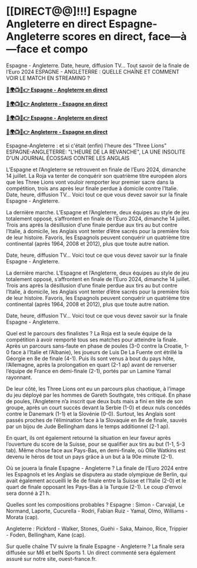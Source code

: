 #  [[DIRECT@@]!!!] Espagne Angleterre en direct Espagne-Angleterre scores en direct, face—à—face et compo

Espagne - Angleterre. Date, heure, diffusion TV… Tout savoir de la finale de l’Euro 2024 ESPAGNE - ANGLETERRE : QUELLE CHAÎNE ET COMMENT VOIR LE MATCH EN STREAMING ?

**[🔴🌍📺📱👉 Espagne - Angleterre en direct](https://cutt.ly/2ehllKjQ)**

**[🔴🌍📺📱👉 Angleterre - Espagne en direct](https://cutt.ly/2ehllKjQ)**

**[🔴🌍📺📱👉 Espagne - Angleterre en direct](https://cutt.ly/2ehllKjQ)**

**[🔴🌍📺📱👉 Angleterre - Espagne en direct](https://cutt.ly/2ehllKjQ)**

Espagne-Angleterre : et si c'était (enfin) l'heure des "Three Lions" ESPAGNE-ANGLETERRE: "L'HEURE DE LA REVANCHE", LA UNE INSOLITE D'UN JOURNAL ÉCOSSAIS CONTRE LES ANGLAIS

L’Espagne et l’Angleterre se retrouvent en finale de l’Euro 2024, dimanche 14 juillet. La Roja va tenter de conquérir son quatrième titre européen alors que les Three Lions vont vouloir remporter leur premier sacre dans la compétition, trois ans après leur finale perdue à domicile contre l’Italie. Date, heure, diffusion TV… Voici tout ce que vous devez savoir sur la finale Espagne - Angleterre.

La dernière marche. L’Espagne et l’Angleterre, deux équipes au style de jeu totalement opposé, s’affrontent en finale de l’Euro 2024, dimanche 14 juillet. Trois ans après la désillusion d’une finale perdue aux tirs au but contre l’Italie, à domicile, les Anglais vont tenter d’être sacrés pour la première fois de leur histoire. Favoris, les Espagnols peuvent conquérir un quatrième titre continental (après 1964, 2008 et 2012), plus que toute autre nation.

Date, heure, diffusion TV… Voici tout ce que vous devez savoir sur la finale Espagne - Angleterre.

La dernière marche. L’Espagne et l’Angleterre, deux équipes au style de jeu totalement opposé, s’affrontent en finale de l’Euro 2024, dimanche 14 juillet. Trois ans après la désillusion d’une finale perdue aux tirs au but contre l’Italie, à domicile, les Anglais vont tenter d’être sacrés pour la première fois de leur histoire. Favoris, les Espagnols peuvent conquérir un quatrième titre continental (après 1964, 2008 et 2012), plus que toute autre nation.

Date, heure, diffusion TV… Voici tout ce que vous devez savoir sur la finale Espagne - Angleterre.

Quel est le parcours des finalistes ? La Roja est la seule équipe de la compétition à avoir remporté tous ses matches pour atteindre la finale. Après un parcours sans-faute en phase de poules (3-0 contre la Croatie, 1-0 face à l’Italie et l’Albanie), les joueurs de Luis De La Fuente ont étrillé la Géorgie en 8e de finale (4-1). Puis ils sont venus à bout du pays hôte, l’Allemagne, après la prolongation en quart (2-1 ap) avant de renverser l’équipe de France en demi-finale (2-1), portés par un Lamine Yamal rayonnant.

De leur côté, les Three Lions ont eu un parcours plus chaotique, à l’image du jeu déployé par les hommes de Gareth Southgate, très critiqué. En phase de poules, l’Angleterre n’a inscrit que deux buts mais a fini en tête de son groupe, après un court succès devant la Serbie (1-0) et deux nuls concédés contre le Danemark (1-1) et la Slovénie (0-0). Surtout, les Anglais sont passés proches de l’élimination face à la Slovaquie en 8e de finale, sauvés par un bijou de Jude Bellingham dans le temps additionnel (2-1 ap).

En quart, ils ont également retourné la situation en leur faveur après l’ouverture du score de la Suisse, pour se qualifier aux tirs au but (1-1, 5-3 tab). Même chose face aux Pays-Bas, en demi-finale, où Ollie Watkins est devenu le héros de tout un pays grâce à un but à la 90e minute (2-1).

Où se jouera la finale Espagne - Angleterre ? La finale de l’Euro 2024 entre les Espagnols et les Anglais se disputera au stade olympique de Berlin, qui avait également accueilli le 8e de finale entre la Suisse et l’Italie (2-0) et le quart de finale opposant les Pays-Bas à la Turquie (2-1). Le coup d’envoi sera donné à 21 h.

Quelles sont les compositions probables ? Espagne : Simon - Carvajal, Le Normand, Laporte, Cucurella - Rodri, Fabian Ruiz - Yamal, Olmo, Williams - Morata (cap).

Angleterre : Pickford - Walker, Stones, Guéhi - Saka, Mainoo, Rice, Trippier - Foden, Bellingham, Kane (cap).

Sur quelle chaîne TV suivre la finale Espagne - Angleterre ? La finale sera diffusée sur M6 et beIN Sports 1. Un direct commenté sera également assuré sur notre site, ouest-france.fr.
